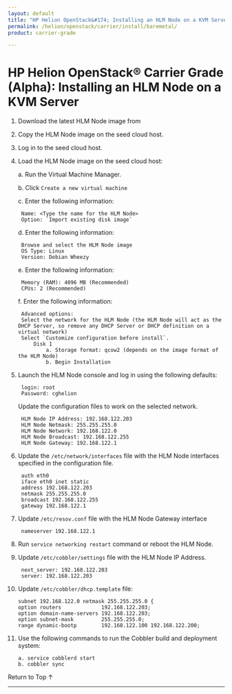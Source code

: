 ```yaml
---
layout: default
title: "HP Helion OpenStack&#174; Installing an HLM Node on a KVM Server: Distributed Cloud Networking Overview"
permalink: /helion/openstack/carrier/install/baremetal/
product: carrier-grade

---
```

<!--UNDER REVISION-->


<script>

function PageRefresh {
onLoad="window.refresh"
}

PageRefresh();

</script>

# HP Helion OpenStack&#174; Carrier Grade (Alpha): Installing an HLM Node on a KVM Server

<!-- From https://wiki.hpcloud.net/display/HCG/HLM+Node+install+on+a+KVM+Server+for+VM+Node+provisioning -->

1. Download the latest HLM Node image from

2. Copy the HLM Node image on the seed cloud host.

3. Log in to the seed cloud host.

4. Load the HLM Node image on the seed cloud host:

	a. Run the Virtual Machine Manager.

	b. Click `Create a new virtual machine`

	c. Enter the following information:

		Name: <Type the name for the HLM Node>
		Option: `Import existing disk image`

	d. Enter the following information:

		Browse and select the HLM Node image
		OS Type: Linux
		Version: Debian Wheezy

	e. Enter the following information:

		Memory (RAM): 4096 MB (Recommended)
		CPUs: 2 (Recommended)

	f. Enter the following information:

		Advanced options: 
		Select the network for the HLM Node (the HLM Node will act as the DHCP Server, so remove any DHCP Server or DHCP definition on a virtual network)
		Select `Customize configuration before install`.
			Disk 1
				a. Storage format: qcow2 (depends on the image format of the HLM Node)
				b. Begin Installation
     
5. Launch the HLM Node console and log in using the following defaults:

		login: root
		Password: cghelion

	Update the configuration files to work on the selected network.

		HLM Node IP Address: 192.168.122.203
		HLM Node Netmask: 255.255.255.0
		HLM Node Network: 192.168.122.0
		HLM Node Broadcast: 192.168.122.255
		HLM Node Gateway: 192.168.122.1

6. Update the `/etc/network/interfaces` file with the HLM Node interfaces specified in the configuration file.

		auth eth0
		iface eth0 inet static
		address 192.168.122.203
		netmask 255.255.255.0
		broadcast 192.168.122.255
		gateway 192.168.122.1

7. Update `/etc/resov.conf` file with the HLM Node Gateway interface

		nameserver 192.168.122.1

8. Run `service networking restart` command or reboot the HLM Node.

9. Update `/etc/cobbler/settings` file with the HLM Node IP Address.

		next_server: 192.168.122.203
		server: 192.168.122.203

10. Update `/etc/cobbler/dhcp.template` file:

		subnet 192.168.122.0 netmask 255.255.255.0 {
		option routers             192.168.122.203;
		option domain-name-servers 192.168.122.203;
		option subnet-mask         255.255.255.0;
		range dynamic-bootp        192.168.122.100 192.168.122.200;

11. Use the following commands to run the Cobbler build and deployment system:

		a. service cobblerd start
		b. cobbler sync

<a href="#top" style="padding:14px 0px 14px 0px; text-decoration: none;"> Return to Top &#8593; </a>
 
----
